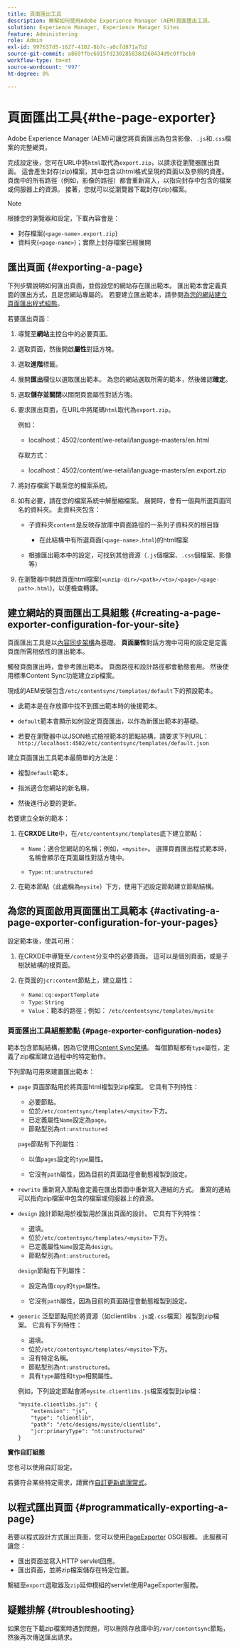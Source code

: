 ```yaml
---
title: 頁面匯出工具
description: 瞭解如何使用Adobe Experience Manager (AEM)頁面匯出工具。
solution: Experience Manager, Experience Manager Sites
feature: Administering
role: Admin
exl-id: 997637d5-1627-4102-8b7c-a0cfd871a7b2
source-git-commit: a869ffbc6015fd230285838d260434d9c0ffbcb0
workflow-type: tm+mt
source-wordcount: '997'
ht-degree: 0%

---
```


# 頁面匯出工具{#the-page-exporter}

Adobe Experience Manager (AEM)可讓您將頁面匯出為包含影像、`.js`和`.css`檔案的完整網頁。

完成設定後，您可在URL中將`html`取代為`export.zip`，以請求從瀏覽器匯出頁面。 這會產生封存(zip)檔案，其中包含以html格式呈現的頁面以及參照的資產。 頁面中的所有路徑（例如，影像的路徑）都會重新寫入，以指向封存中包含的檔案或伺服器上的資源。 接著，您就可以從瀏覽器下載封存(zip)檔案。

>[!NOTE]
>
>根據您的瀏覽器和設定，下載內容會是：
>
>* 封存檔案(`<page-name>.export.zip`)
>* 資料夾(`<page-name>`)；實際上封存檔案已經展開

## 匯出頁面 {#exporting-a-page}

下列步驟說明如何匯出頁面，並假設您的網站存在匯出範本。 匯出範本會定義頁面的匯出方式，且是您網站專屬的。 若要建立匯出範本，請參閱[為您的網站建立頁面匯出程式組態](#creating-a-page-exporter-configuration-for-your-site)。

若要匯出頁面：

1. 導覽至&#x200B;**網站**&#x200B;主控台中的必要頁面。

1. 選取頁面，然後開啟&#x200B;**屬性**&#x200B;對話方塊。

1. 選取&#x200B;**進階**&#x200B;標籤。

1. 展開&#x200B;**匯出**&#x200B;欄位以選取匯出範本。
為您的網站選取所需的範本，然後確認&#x200B;**確定**。

1. 選取&#x200B;**儲存並關閉**&#x200B;以關閉頁面屬性對話方塊。

1. 要求匯出頁面，在URL中將尾碼`html`取代為`export.zip`。

   例如：
   * localhost：4502/content/we-retail/language-masters/en.html

   存取方式：
   * localhost：4502/content/we-retail/language-masters/en.export.zip

1. 將封存檔案下載至您的檔案系統。

1. 如有必要，請在您的檔案系統中解壓縮檔案。 展開時，會有一個與所選頁面同名的資料夾。 此資料夾包含：

   * 子資料夾`content`是反映存放庫中頁面路徑的一系列子資料夾的根目錄

      * 在此結構中有所選頁面(`<page-name>.html`)的html檔案

   * 根據匯出範本中的設定，可找到其他資源（`.js`個檔案、`.css`個檔案、影像等）

1. 在瀏覽器中開啟頁面html檔案(`<unzip-dir>/<path>/<to>/<page>/<page-path>.html`)，以便檢查轉譯。

## 建立網站的頁面匯出工具組態 {#creating-a-page-exporter-configuration-for-your-site}

頁面匯出工具是以[內容同步架構](https://developer.adobe.com/experience-manager/reference-materials/6-5-lts/javadoc/com/day/cq/contentsync/package-summary.html)為基礎。 **頁面屬性**&#x200B;對話方塊中可用的設定是定義頁面所需相依性的匯出範本。

觸發頁面匯出時，會參考匯出範本。 頁面路徑和設計路徑都會動態套用。 然後使用標準Content Sync功能建立zip檔案。

現成的AEM安裝包含`/etc/contentsync/templates/default`下的預設範本。

* 此範本是在存放庫中找不到匯出範本時的後援範本。

* `default`範本會顯示如何設定頁面匯出，以作為新匯出範本的基礎。

* 若要在瀏覽器中以JSON格式檢視範本的節點結構，請要求下列URL：
  `http://localhost:4502/etc/contentsync/templates/default.json`

建立頁面匯出工具範本最簡單的方法是：

* 複製`default`範本，

* 指派適合您網站的新名稱，

* 然後進行必要的更新。

若要建立全新的範本：

1. 在&#x200B;**CRXDE Lite**&#x200B;中，在`/etc/contentsync/templates`底下建立節點：

   * `Name`：適合您網站的名稱；例如，`<mysite>`。 選擇頁面匯出程式範本時，名稱會顯示在頁面屬性對話方塊中。

   * `Type`: `nt:unstructured`

2. 在範本節點（此處稱為`mysite`）下方，使用下述設定節點建立節點結構。

## 為您的頁面啟用頁面匯出工具範本 {#activating-a-page-exporter-configuration-for-your-pages}

設定範本後，使其可用：

1. 在CRXDE中導覽至`/content`分支中的必要頁面。 這可以是個別頁面，或是子樹狀結構的根頁面。

1. 在頁面的`jcr:content`節點上，建立屬性：
   * `Name`: `cq:exportTemplate`
   * `Type`: `String`
   * `Value`：範本的路徑；例如： `/etc/contentsync/templates/mysite`

### 頁面匯出工具組態節點 {#page-exporter-configuration-nodes}

範本包含節點結構，因為它使用[Content Sync架構](https://developer.adobe.com/experience-manager/reference-materials/6-5-lts/javadoc/com/day/cq/contentsync/package-summary.html)。 每個節點都有`type`屬性，定義了zip檔案建立過程中的特定動作。

<!-- For more details about the type property, see the Overview of configuration types section in the Content Sync framework page.
-->

下列節點可用來建置匯出範本：

* `page`
頁面節點用於將頁面html複製到zip檔案。 它具有下列特性：

   * 必要節點。
   * 位於`/etc/contentsync/templates/<mysite>`下方。
   * 已定義屬性`Name`設定為`page`。
   * 節點型別為`nt:unstructured`

  `page`節點有下列屬性：

   * 以值`pages`設定的`type`屬性。

   * 它沒有`path`屬性，因為目前的頁面路徑會動態複製到設定。
  <!--
  * The other properties are described in the Overview of configuration types section of the Content Sync framework.
  -->

* `rewrite`
重新寫入節點會定義在匯出頁面中重新寫入連結的方式。 重寫的連結可以指向zip檔案中包含的檔案或伺服器上的資源。
  <!-- See the Content Sync page for a complete description of the `rewrite` node. -->

* `design`
設計節點用於複製用於匯出頁面的設計。 它具有下列特性：

   * 選填。
   * 位於`/etc/contentsync/templates/<mysite>`下方。
   * 已定義屬性`Name`設定為`design`。
   * 節點型別為`nt:unstructured`。

  `design`節點有下列屬性：

   * 設定為值`copy`的`type`屬性。

   * 它沒有`path`屬性，因為目前的頁面路徑會動態複製到設定。

* `generic`
泛型節點用於將資源（如clientlibs `.js`或`.css`檔案）複製到zip檔案。 它具有下列特性：

   * 選填。
   * 位於`/etc/contentsync/templates/<mysite>`下方。
   * 沒有特定名稱。
   * 節點型別為`nt:unstructured`。
   * 具有`type`屬性和`type`相關屬性。<!--Has a `type` property and any `type` related properties as defined in the Overview of configuration types section of the Content Sync framework.-->

  例如，下列設定節點會將`mysite.clientlibs.js`檔案複製到zip檔：

  ```xml
  "mysite.clientlibs.js": {
      "extension": "js",
      "type": "clientlib",
      "path": "/etc/designs/mysite/clientlibs",
      "jcr:primaryType": "nt:unstructured"
  }
  ```

**實作自訂組態**

您也可以使用自訂設定。

<!--
As you may have noticed in the node structure, the **Geometrixx** page export template has a `logo` node with a `type` property set to `image`. This is a special configuration type that has been created to copy the image logo to the zip file. 
-->

若要符合某些特定需求，請實作[自訂更新處理常式](https://developer.adobe.com/experience-manager/reference-materials/6-5-lts/javadoc/com/day/cq/contentsync/handler/package-summary.html)。

<!-- To meet some specific requirements, you may need to implement a custom `type` property. To do so, see the Implementing a custom update handler section in the Content Sync page.
-->

## 以程式匯出頁面 {#programmatically-exporting-a-page}

若要以程式設計方式匯出頁面，您可以使用[PageExporter](https://developer.adobe.com/experience-manager/reference-materials/6-5-lts/javadoc/index.html?com/day/cq/wcm/contentsync/PageExporter.html) OSGI服務。 此服務可讓您：

* 匯出頁面並寫入HTTP servlet回應。
* 匯出頁面，並將zip檔案儲存在特定位置。

繫結至`export`選取器及`zip`延伸模組的servlet使用PageExporter服務。

## 疑難排解 {#troubleshooting}

如果您在下載zip檔案時遇到問題，可以刪除存放庫中的`/var/contentsync`節點，然後再次傳送匯出請求。
